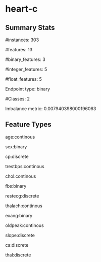 # heart-c

## Summary Stats

#instances: 303

#features: 13

  #binary_features: 3

  #integer_features: 5

  #float_features: 5

Endpoint type: binary

#Classes: 2

Imbalance metric: 0.007940398000196063

## Feature Types

 age:continous

sex:binary

cp:discrete

trestbps:continous

chol:continous

fbs:binary

restecg:discrete

thalach:continous

exang:binary

oldpeak:continous

slope:discrete

ca:discrete

thal:discrete

